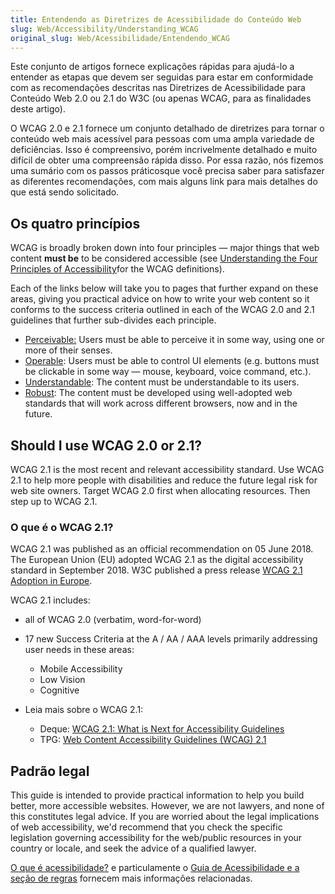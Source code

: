 ```yaml
---
title: Entendendo as Diretrizes de Acessibilidade do Conteúdo Web
slug: Web/Accessibility/Understanding_WCAG
original_slug: Web/Acessibilidade/Entendendo_WCAG
---
```


Este conjunto de artigos fornece explicações rápidas para ajudá-lo a entender as etapas que devem ser seguidas para estar em conformidade com as recomendações descritas nas Diretrizes de Acessibilidade para Conteúdo Web 2.0 ou 2.1 do W3C (ou apenas WCAG, para as finalidades deste artigo).

O WCAG 2.0 e 2.1 fornece um conjunto detalhado de diretrizes para tornar o conteúdo web mais acessível para pessoas com uma ampla variedade de deficiências. Isso é compreensivo, porém incrivelmente detalhado e muito difícil de obter uma compreensão rápida disso. Por essa razão, nós fizemos uma sumário com os passos práticosque você precisa saber para satisfazer as diferentes recomendações, com mais alguns link para mais detalhes do que está sendo solicitado.

## Os quatro princípios

WCAG is broadly broken down into four principles — major things that web content **must be** to be considered accessible (see [Understanding the Four Principles of Accessibility](https://www.w3.org/TR/UNDERSTANDING-WCAG20/intro.html#introduction-fourprincs-head)for the WCAG definitions).

Each of the links below will take you to pages that further expand on these areas, giving you practical advice on how to write your web content so it conforms to the success criteria outlined in each of the WCAG 2.0 and 2.1 guidelines that further sub-divides each principle.

- [Perceivable:](/pt-BR/docs/user:chrisdavidmills/Understanding_WCAG/Perceivable) Users must be able to perceive it in some way, using one or more of their senses.
- [Operable](/pt-BR/docs/user:chrisdavidmills/Understanding_WCAG/Operable): Users must be able to control UI elements (e.g. buttons must be clickable in some way — mouse, keyboard, voice command, etc.).
- [Understandable](/pt-BR/docs/user:chrisdavidmills/Understanding_WCAG/Understandable): The content must be understandable to its users.
- [Robust](/pt-BR/docs/user:chrisdavidmills/Understanding_WCAG/Robust): The content must be developed using well-adopted web standards that will work across different browsers, now and in the future.

## Should I use WCAG 2.0 or 2.1?

WCAG 2.1 is the most recent and relevant accessibility standard. Use WCAG 2.1 to help more people with disabilities and reduce the future legal risk for web site owners. Target WCAG 2.0 first when allocating resources. Then step up to WCAG 2.1.

### O que é o WCAG 2.1?

WCAG 2.1 was published as an official recommendation on 05 June 2018. The European Union (EU) adopted WCAG 2.1 as the digital accessibility standard in September 2018. W3C published a press release [WCAG 2.1 Adoption in Europe](https://www.w3.org/blog/2018/09/wcag-2-1-adoption-in-europe/).

WCAG 2.1 includes:

- all of WCAG 2.0 (verbatim, word-for-word)
- 17 new Success Criteria at the A / AA / AAA levels primarily addressing user needs in these areas:

  - Mobile Accessibility
  - Low Vision
  - Cognitive

- Leia mais sobre o WCAG 2.1:

  - Deque: [WCAG 2.1: What is Next for Accessibility Guidelines](https://www.deque.com/blog/wcag-2-1-what-is-next-for-accessibility-guidelines/)
  - TPG: [Web Content Accessibility Guidelines (WCAG) 2.1](https://developer.paciellogroup.com/blog/2018/06/web-content-accessibility-guidelines-wcag-2-1/)

## Padrão legal

This guide is intended to provide practical information to help you build better, more accessible websites. However, we are not lawyers, and none of this constitutes legal advice. If you are worried about the legal implications of web accessibility, we'd recommend that you check the specific legislation governing accessibility for the web/public resources in your country or locale, and seek the advice of a qualified lawyer.

[O que é acessibilidade?](/pt-BR/docs/Learn/Accessibility/What_is_accessibility) e particulamente o [Guia de Acessibilidade e a seção de regras](/pt-BR/docs/Learn/Accessibility/What_is_accessibility#Accessibility_guidelines_and_the_law) fornecem mais informações relacionadas.
